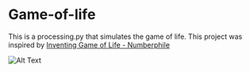 # Game-of-life

This is a processing.py that simulates the game of life. This project was inspired by [Inventing Game of Life - Numberphile](https://www.youtube.com/watch?v=R9Plq-D1gEk)


![Alt Text](https://media.giphy.com/media/llP3SoDxxkdd6TjqmG/giphy.gif)
